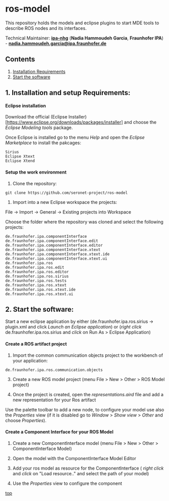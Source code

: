 # ros-model
<a id="top"/> 

This repository holds the models and eclipse plugins to start MDE tools to describe ROS nodes and its interfaces.

Technical Maintainer: [**ipa-nhg**](https://github.com/ipa-nhg/) (**Nadia Hammoudeh Garcia**, **Fraunhofer IPA**) - **nadia.hammoudeh.garcia@ipa.fraunhofer.de**

## Contents

1. <a href="#1--installation-requirements">Installation Requirements</a>
2. <a href="#2--start">Start the software</a>


## 1. Installation and setup Requirements: <a id="1--installation-requirements"/> 

#### Eclipse installation
Download the official (Eclipse Installer)[https://www.eclipse.org/downloads/packages/installer] and choose the *Eclipse Modeling tools* package.

Once Eclipse is installed go to the menu *Help* and open the *Eclipse Marketplace* to install the pakcages:
```
Sirius
Eclipse Xtext
Eclipse Xtend
```

#### Setup the work environment
1. Clone the repository:

```
git clone https://github.com/seronet-project/ros-model
```
1. Import into a new Eclipse workspace the projects:

File -> Import -> General -> Existing projects into Workspace

Choose the folder where the repository was cloned and select the following projects:

```
de.fraunhofer.ipa.componentInterface
de.fraunhofer.ipa.componentInterface.edit
de.fraunhofer.ipa.componentInterface.editor
de.fraunhofer.ipa.componentInterface.xtext
de.fraunhofer.ipa.componentInterface.xtext.ide
de.fraunhofer.ipa.componentInterface.xtext.ui
de.fraunhofer.ipa.ros
de.fraunhofer.ipa.ros.edit
de.fraunhofer.ipa.ros.editor
de.fraunhofer.ipa.ros.sirius
de.fraunhofer.ipa.ros.tests
de.fraunhofer.ipa.ros.xtext
de.fraunhofer.ipa.ros.xtext.ide
de.fraunhofer.ipa.ros.xtext.ui

```

## 2. Start the software: <a id="2--start"/> 

 Start a new eclipse application by either (de.fraunhofer.ipa.ros.sirius -> plugin.xml and click *Launch an Eclipse application*) or (*right click* de.fraunhofer.ipa.ros.sirius and *click* on Run As > Eclipse Application)

#### Create a ROS artifact project 

1. Import the common communication objects project to the workbench of your application:
```
de.fraunhofer.ipa.ros.communication.objects
```
3. Create a new ROS model project (menu File > New > Other > ROS Model project)

4. Once the project is created, open the *representations.aird* file and add a new representation for your Ros artifact

Use the palette toolbar to add a new node, to configure your model use also the *Properties* view (if it is disabled go to *Window* > *Show view* > *Other* and choose *Properties*). 

#### Create a Component Interface for your ROS Model

1. Create a new ComponentInterface model (menu File > New > Other > ComponentInterface Model)

2. Open the model with the ComponentInterface Model Editor

3. Add your ros model as resource for the ComponentInterface ( *right click* and *click* on "Load resource.." and select the path of your model)

4. Use the *Properties* view to configure the component

<a href="#top">top</a>
